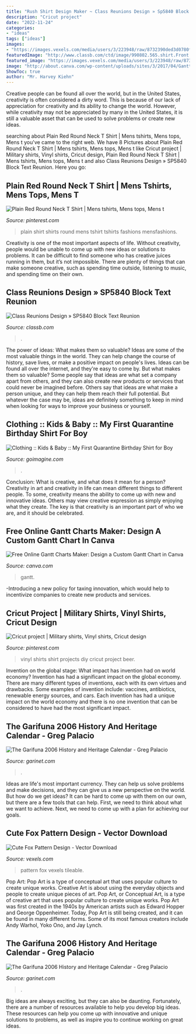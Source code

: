 ```yaml
---
title: "Rush Shirt Design Maker ~ Class Reunions Design » Sp5840 Block Text Reunion"
description: "Cricut project"
date: "2022-11-24"
categories:
- "ideas"
tags: ["ideas"]
images:
- "https://images.vexels.com/media/users/3/223948/raw/8732390ded3d0780f9beb8de3986eada-cute-fox-pattern-design.jpg"
featuredImage: "http://www.classb.com/ctd/image/990802.565.shirt.Front.jpg?1423056132"
featured_image: "https://images.vexels.com/media/users/3/223948/raw/8732390ded3d0780f9beb8de3986eada-cute-fox-pattern-design.jpg"
image: "http://about.canva.com/wp-content/uploads/sites/3/2017/04/Gantt-Chart-Design.png"
ShowToc: true
author: "Mr. Harvey Kiehn"
---
```



Creative people can be found all over the world, but in the United States, creativity is often considered a dirty word. This is because of our lack of appreciation for creativity and its ability to change the world. However, while creativity may not be appreciated by many in the United States, it is still a valuable asset that can be used to solve problems or create new ideas.

	

		
searching about Plain Red Round Neck T Shirt | Mens tshirts, Mens tops, Mens t you've came to the right web. We have 8 Pictures about Plain Red Round Neck T Shirt | Mens tshirts, Mens tops, Mens t like Cricut project | Military shirts, Vinyl shirts, Cricut design, Plain Red Round Neck T Shirt | Mens tshirts, Mens tops, Mens t and also Class Reunions Design » SP5840 Block Text Reunion. Here you go:
		
    
## Plain Red Round Neck T Shirt | Mens Tshirts, Mens Tops, Mens T

<img loading=lazy src="https://i.pinimg.com/736x/5c/9f/b0/5c9fb0e4c16e5f913137d60329d4aa8e--t-shirts.jpg" onerror="this.onerror=null;this.src='https://tse3.mm.bing.net/th?id=OIP.mnI5cON_KhQODmgq6qagVgHaLm&amp;pid=15.1';" alt="Plain Red Round Neck T Shirt | Mens tshirts, Mens tops, Mens t">

_Source: pinterest.com_

>plain shirt shirts round mens tshirt tshirts fashions mensfashions. 

	

Creativity is one of the most important aspects of life. Without creativity, people would be unable to come up with new ideas or solutions to problems. It can be difficult to find someone who has creative juices running in them, but it’s not impossible. There are plenty of things that can make someone creative, such as spending time outside, listening to music, and spending time on their own.

    
## Class Reunions Design » SP5840 Block Text Reunion

<img loading=lazy src="http://www.classb.com/ctd/image/990802.565.shirt.Front.jpg?1423056132" onerror="this.onerror=null;this.src='https://tse2.mm.bing.net/th?id=OIP.miAS3L0ishNTH1ym7qf4pwHaG3&amp;pid=15.1';" alt="Class Reunions Design » SP5840 Block Text Reunion">

_Source: classb.com_

>. 

	

The power of ideas: What makes them so valuable?
Ideas are some of the most valuable things in the world. They can help change the course of history, save lives, or make a positive impact on people's lives. Ideas can be found all over the internet, and they're easy to come by. But what makes them so valuable? Some people say that ideas are what set a company apart from others, and they can also create new products or services that could never be imagined before. Others say that ideas are what make a person unique, and they can help them reach their full potential. But whatever the case may be, ideas are definitely something to keep in mind when looking for ways to improve your business or yourself.

    
## Clothing :: Kids &amp; Baby :: My First Quarantine Birthday Shirt For Boy

<img loading=lazy src="https://d1q8o8ch5u48ua.cloudfront.net/images/detailed/53/2_7wbi-3z.png?t=1588362901" onerror="this.onerror=null;this.src='https://tse1.mm.bing.net/th?id=OIP.vwxj-7gKmWYPu5WOOCNXHwHaHa&amp;pid=15.1';" alt="Clothing :: Kids &amp; Baby :: My First Quarantine Birthday Shirt for Boy">

_Source: goimagine.com_

>. 

	

Conclusion: What is creative, and what does it mean for a person?
Creativity in art and creativity in life can mean different things to different people. To some, creativity means the ability to come up with new and innovative ideas. Others may view creative expression as simply enjoying what they create. The key is that creativity is an important part of who we are, and it should be celebrated.

    
## Free Online Gantt Charts Maker: Design A Custom Gantt Chart In Canva

<img loading=lazy src="http://about.canva.com/wp-content/uploads/sites/3/2017/04/Gantt-Chart-Design.png" onerror="this.onerror=null;this.src='https://tse1.mm.bing.net/th?id=OIP.tMIeJkx3jmP75KntEoZZXgHaFj&amp;pid=15.1';" alt="Free Online Gantt Charts Maker: Design a Custom Gantt Chart in Canva">

_Source: canva.com_

>gantt. 

	

-Introducing a new policy for taxing innovation, which would help to incentivize companies to create new products and services.

    
## Cricut Project | Military Shirts, Vinyl Shirts, Cricut Design

<img loading=lazy src="https://i.pinimg.com/736x/65/67/5e/65675ecda4b3c33f346f7dbab9faebef.jpg" onerror="this.onerror=null;this.src='https://tse1.mm.bing.net/th?id=OIP.BNFsmnssGi00XBeMLi8bLgHaJ3&amp;pid=15.1';" alt="Cricut project | Military shirts, Vinyl shirts, Cricut design">

_Source: pinterest.com_

>vinyl shirts shirt projects diy cricut project beer. 

	

Invention on the global stage: What impact has invention had on world economy?
Invention has had a significant impact on the global economy. There are many different types of inventions, each with its own virtues and drawbacks. Some examples of invention include: vaccines, antibiotics, renewable energy sources, and cars. Each invention has had a unique impact on the world economy and there is no one invention that can be considered to have had the most significant impact.

    
## The Garifuna 2006 History And Heritage Calendar - Greg Palacio

<img loading=lazy src="http://www.garinet.com/webstore/products/dvd_guatemala_vamos.jpg" onerror="this.onerror=null;this.src='https://tse1.mm.bing.net/th?id=OIP.KaMxwkbYHTh2IepveLK8AgAAAA&amp;pid=15.1';" alt="The Garifuna 2006 History and Heritage Calendar - Greg Palacio">

_Source: garinet.com_

>. 

	

Ideas are life's most important currency. They can help us solve problems and make decisions, and they can give us a new perspective on the world. But how do we get ideas? It can be hard to come up with them on our own, but there are a few tools that can help. First, we need to think about what we want to achieve. Next, we need to come up with a plan for achieving our goals.

    
## Cute Fox Pattern Design - Vector Download

<img loading=lazy src="https://images.vexels.com/media/users/3/223948/raw/8732390ded3d0780f9beb8de3986eada-cute-fox-pattern-design.jpg" onerror="this.onerror=null;this.src='https://tse1.mm.bing.net/th?id=OIP.wT6XT0nVR5TwD3JtGa0BcgHaEW&amp;pid=15.1';" alt="Cute Fox Pattern Design - Vector Download">

_Source: vexels.com_

>pattern fox vexels tileable. 

	

Pop Art: Pop Art is a type of conceptual art that uses popular culture to create unique works.
Creative Art is about using the everyday objects and people to create unique pieces of art. Pop Art, or Conceptual Art, is a type of creative art that uses popular culture to create unique works. Pop Art was first created in the 1940s by American artists such as Edward Hopper and George Oppenheimer. Today, Pop Art is still being created, and it can be found in many different forms. Some of its most famous creators include Andy Warhol, Yoko Ono, and Jay Lynch.

    
## The Garifuna 2006 History And Heritage Calendar - Greg Palacio

<img loading=lazy src="http://www.garinet.com/webstore/products/cd_jimmy_suazo_mp.jpg" onerror="this.onerror=null;this.src='https://tse4.mm.bing.net/th?id=OIP.xGJj718LG5MPs_N6V2q5zQAAAA&amp;pid=15.1';" alt="The Garifuna 2006 History and Heritage Calendar - Greg Palacio">

_Source: garinet.com_

>. 

	

Big ideas are always exciting, but they can also be daunting. Fortunately, there are a number of resources available to help you develop big ideas. These resources can help you come up with innovative and unique solutions to problems, as well as inspire you to continue working on great ideas.

